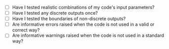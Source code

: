 - [ ] Have I tested realistic combinations of my code's input parameters?
- [ ] Have I tested any discrete outputs once?
- [ ] Have I tested the boundaries of non-discrete outputs?
- [ ] Are informative errors raised when the code is not used in a valid or correct way?
- [ ] Are informative warnings raised when the code is not used in a standard way?